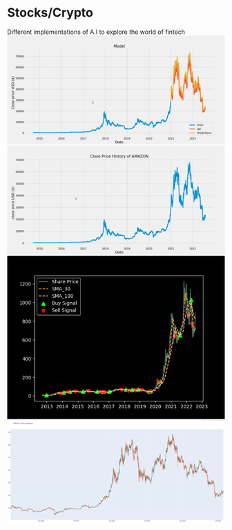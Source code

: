 # Stocks/Crypto
Different implementations of A.I to explore the world of fintech
![RNN](images/4.png)
![RNN](images/3.png)
![MA](images/2.png)
![LSTM](images/1.png)